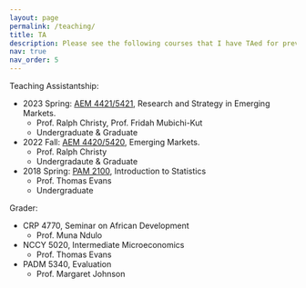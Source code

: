 ```yaml
---
layout: page
permalink: /teaching/
title: TA
description: Please see the following courses that I have TAed for previously
nav: true
nav_order: 5
---
```


Teaching Assistantship:

- 2023 Spring: [AEM 4421/5421](https://classes.cornell.edu/browse/roster/SP23/class/AEM/5421), Research and Strategy in Emerging Markets.
    - Prof. Ralph Christy, Prof. Fridah Mubichi-Kut
    - Undergraduate & Graduate
- 2022 Fall: [AEM 4420/5420](https://classes.cornell.edu/browse/roster/FA22/class/AEM/5420), Emerging Markets.
    - Prof. Ralph Christy
    - Undergradaute & Graduate
- 2018 Spring: [PAM 2100](https://classes.cornell.edu/browse/roster/SP18/class/PAM/2100), Introduction to Statistics
    - Prof. Thomas Evans
    - Undergraduate

Grader:

- CRP 4770, Seminar on African Development
    - Prof. Muna Ndulo
- NCCY 5020, Intermediate Microeconomics
    - Prof. Thomas Evans
- PADM 5340, Evaluation
    - Prof. Margaret Johnson